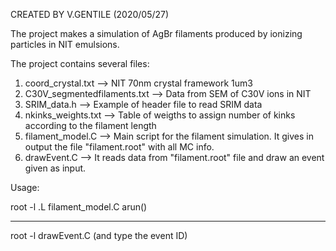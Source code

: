 CREATED BY V.GENTILE (2020/05/27)

The project makes a simulation of AgBr filaments produced by ionizing particles in NIT emulsions.

The project contains several files:
1) coord_crystal.txt  --> NIT 70nm crystal framework 1um3
2) C30V_segmentedfilaments.txt  -->  Data from SEM of C30V ions in NIT
3) SRIM_data.h  --> Example of header file to read SRIM data
4) nkinks_weights.txt  -->  Table of weigths to assign number of kinks according to the filament length
5) filament_model.C  --> Main script for the filament simulation. It gives in output the file "filament.root" with all MC info.
6) drawEvent.C  --> It reads data from "filament.root" file and draw an event given as input.

Usage:

root -l
.L filament_model.C
arun()

-----------------

root -l drawEvent.C (and type the event ID)
